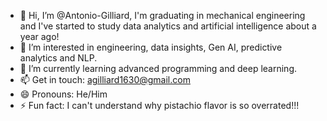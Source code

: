 - 👋 Hi, I’m @Antonio-Gilliard, I'm graduating in mechanical engineering and I've started to study data analytics and artificial intelligence about a year ago! 
- 👀 I’m interested in engineering, data insights, Gen AI, predictive analytics and NLP.
- 🌱 I’m currently learning advanced programming and deep learning.
- 📫 Get in touch: agilliard1630@gmail.com
- 😄 Pronouns: He/Him
- ⚡ Fun fact: I can't understand why pistachio flavor is so overrated!!!

<!---
Antonio-Gilliard/Antonio-Gilliard is a ✨ special ✨ repository because its `README.md` (this file) appears on your GitHub profile.
You can click the Preview link to take a look at your changes.
--->
